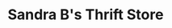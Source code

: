 ---
title: "Sandra B's Thrift Store"
url: /halls-crossroads/sandra-bs-thrift-store/
shop: charity
---